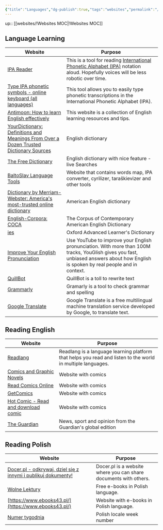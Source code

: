 ```yaml
---
{"title":"Languages","dg-publish":true,"tags":"websites","permalink":"/websites/languages/","dgPassFrontmatter":true}
---
```


up:: [[websites/!Websites MOC\|!Websites MOC]]

## Language Learning

| Website                                                                                                                  | Purpose                                                                                                                                                                                            |
| ------------------------------------------------------------------------------------------------------------------------ | -------------------------------------------------------------------------------------------------------------------------------------------------------------------------------------------------- |
| [IPA Reader](http://ipa-reader.xyz/)                                                                                     | This is a tool for reading [International Phonetic Alphabet (IPA)](https://en.wikipedia.org/wiki/International_Phonetic_Alphabet) notation aloud. Hopefully voices will be less robotic over time. |
| [Type IPA phonetic symbols - online keyboard (all languages)](https://ipa.typeit.org/full/)                              | This tool allows you to easily type phonetic transcriptions in the International Phonetic Alphabet (IPA).                                                                                          |
| [Antimoon: How to learn English effectively](https://www.antimoon.com/)                                                  | This website is a collection of English learning resources and tips.                                                                                                                               |
| [YourDictionary: Definitions and Meanings From Over a Dozen Trusted Dictionary Sources](https://www.yourdictionary.com/) | English dictionary                                                                                                                                                                                 |
| [The Free Dictionary](https://www.thefreedictionary.com/)                                                                | English dictionary with nice feature - live Searches                                                                                                                                               |
| [BaltoSlav Language Tools](https://baltoslav.eu/)                                                                        | Website that contains words map, IPA converter, cyrilizer, taraškievizer and other tools                                                                                                           |
| [Dictionary by Merriam-Webster: America's most-trusted online dictionary](https://www.merriam-webster.com/)              | American English dictionary                                                                                                                                                                        |
| [English-Corpora: COCA](https://www.english-corpora.org/coca/)                                                           | The Corpus of Contemporary American English Dictionary                                                                                                                                             |
| [ies](https://www.oxfordlearnersdictionaries.com/)                                                                       | Oxford Advanced Learner's Dictionary                                                                                                                                                               |
| [Improve Your English Pronunciation](https://youglish.com/)                                                              | Use YouTube to improve your English pronunciation. With more than 100M tracks, YouGlish gives you fast, unbiased answers about how English is spoken by real people and in context.                |
| [QuillBot](https://quillbot.com/)                                                                                        | QuillBot is a toll to rewrite text                                                                                                                                                                 |
| [Grammarly](https://www.grammarly.com/)                                                                                  | Gramarly is a tool to check grammar and spelling                                                                                                                                                   |
| [Google Translate](https://translate.google.com/) | Google Translate is a free multilingual machine translation service developed by Google, to translate text. |

## Reading English

| Website                                                          | Purpose                                                                                                     |
| ---------------------------------------------------------------- | ----------------------------------------------------------------------------------------------------------- |
| [Readlang](https://readlang.com/)                                | Readlang is a language learning platform that helps you read and listen to the world in multiple languages. |
| [Comics and Graphic Novels](https://imagecomics.com/)            | Website with comics                                                                                         |
| [Read Comics Online](https://readcomicsonline.ru/)               | Website with comics                                                                                         |
| [GetComics](https://getcomics.info/)                             | Website with comics                                                                                         |
| [Hot Comic - Read and download comic](https://www.zipcomic.com/) | Website with comics                                                                                         |
| [The Guardian](https://www.theguardian.com/international)        | News, sport and opinion from the Guardian's global edition                                                  |

## Reading Polish

| Website                                                                            | Purpose                                                          |
| ---------------------------------------------------------------------------------- | ---------------------------------------------------------------- |
| [Docer.pl - odkrywaj, dziel się z innymi i publikuj dokumenty!](https://docer.pl/) | Docer.pl is a website where you can share documents with others. |
| [Wolne Lektury](https://wolnelektury.pl/)                                          | Free e-books in Polish language.                                 |
| [https://www.ebooks43.pl/](https://www.ebooks43.pl/)                               | Website with e-books in Polish language.                         |
| [Numer tygodnia](https://www.kalendarz-365.pl/numer-tygodnia.html)                                                                                   |            Polish locale week number                                                      |
